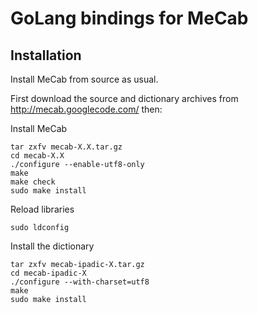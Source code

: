 GoLang bindings for MeCab
=========================

Installation
------------
Install MeCab from source as usual.

First download the source and dictionary archives from http://mecab.googlecode.com/ then:

Install MeCab

    tar zxfv mecab-X.X.tar.gz
    cd mecab-X.X
    ./configure --enable-utf8-only
    make
    make check
    sudo make install

Reload libraries

    sudo ldconfig

Install the dictionary

    tar zxfv mecab-ipadic-X.tar.gz
    cd mecab-ipadic-X
    ./configure --with-charset=utf8
    make
    sudo make install


